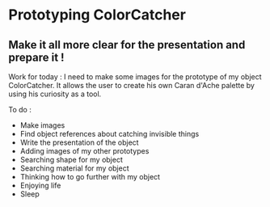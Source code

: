 <h1>Prototyping ColorCatcher</h1>
<h2>Make it all more clear for the presentation and prepare it !</h2>
<p>Work for today : I need to make some images for the prototype of my object ColorCatcher. It allows the user to create his own Caran d'Ache palette by using his curiosity as a tool.</p> 

To do : 

 - Make images
 - Find object references about catching invisible things
 - Write the presentation of the object
 - Adding images of my other prototypes
 - Searching shape for my object
 - Searching material for my object
 - Thinking how to go further with my object
 - Enjoying life 
 - Sleep

